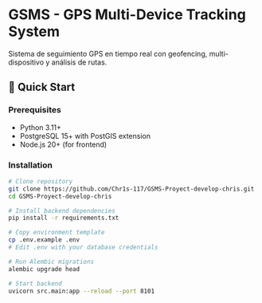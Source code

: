 # GSMS - GPS Multi-Device Tracking System

Sistema de seguimiento GPS en tiempo real con geofencing, multi-dispositivo y análisis de rutas.

## 🚀 Quick Start

### Prerequisites

- Python 3.11+
- PostgreSQL 15+ with PostGIS extension
- Node.js 20+ (for frontend)

### Installation

```bash
# Clone repository
git clone https://github.com/Chr1s-117/GSMS-Proyect-develop-chris.git
cd GSMS-Proyect-develop-chris

# Install backend dependencies
pip install -r requirements.txt

# Copy environment template
cp .env.example .env
# Edit .env with your database credentials

# Run Alembic migrations
alembic upgrade head

# Start backend
uvicorn src.main:app --reload --port 8101
